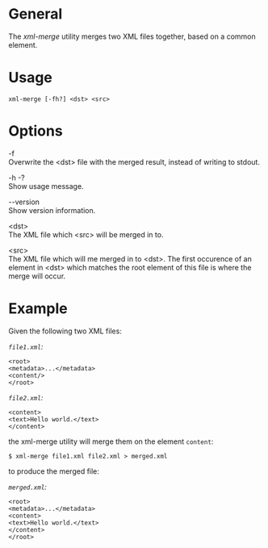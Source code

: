 General
=======

The *xml-merge* utility merges two XML files together, based on a common element.

Usage
=====

    xml-merge [-fh?] <dst> <src>

Options
=======

-f  
Overwrite the &lt;dst&gt; file with the merged result, instead of writing to stdout.

-h -?  
Show usage message.

--version  
Show version information.

&lt;dst&gt;  
The XML file which &lt;src&gt; will be merged in to.

&lt;src&gt;  
The XML file which will me merged in to &lt;dst&gt;. The first occurence of an element in &lt;dst&gt; which matches the root element of this file is where the merge will occur.

Example
=======

Given the following two XML files:

*`file1.xml`:*

    <root>
    <metadata>...</metadata>
    <content/>
    </root>

*`file2.xml`:*

    <content>
    <text>Hello world.</text>
    </content>

the xml-merge utility will merge them on the element `content`:

    $ xml-merge file1.xml file2.xml > merged.xml

to produce the merged file:

*`merged.xml`:*

    <root>
    <metadata>...</metadata>
    <content>
    <text>Hello world.</text>
    </content>
    </root>
